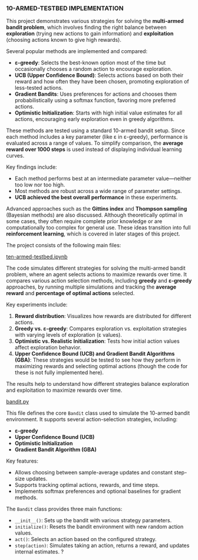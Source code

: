 

###  10-ARMED-TESTBED IMPLEMENTATION

This project demonstrates various strategies for solving the **multi-armed bandit problem**, which involves finding the right balance between **exploration** (trying new actions to gain information) and **exploitation** (choosing actions known to give high rewards).

Several popular methods are implemented and compared:

* **ε-greedy**: Selects the best-known option most of the time but occasionally chooses a random action to encourage exploration.
* **UCB (Upper Confidence Bound)**: Selects actions based on both their reward and how often they have been chosen, promoting exploration of less-tested actions.
* **Gradient Bandits**: Uses preferences for actions and chooses them probabilistically using a softmax function, favoring more preferred actions.
* **Optimistic Initialization**: Starts with high initial value estimates for all actions, encouraging early exploration even in greedy algorithms.

These methods are tested using a standard 10-armed bandit setup. Since each method includes a key parameter (like ε in ε-greedy), performance is evaluated across a range of values. To simplify comparison, the **average reward over 1000 steps** is used instead of displaying individual learning curves.

Key findings include:

* Each method performs best at an intermediate parameter value—neither too low nor too high.
* Most methods are robust across a wide range of parameter settings.
* **UCB achieved the best overall performance** in these experiments.

Advanced approaches such as the **Gittins index** and **Thompson sampling** (Bayesian methods) are also discussed. Although theoretically optimal in some cases, they often require complete prior knowledge or are computationally too complex for general use. These ideas transition into full **reinforcement learning**, which is covered in later stages of this project.

The project consists of the following main files:

[ten-armed-testbed.ipynb](https://github.com/alinavirabyan/Reinforcment_Learning/blob/main/ten-armed-testbed/src/ten-armed-testbed.ipynb) 

The code simulates different strategies for solving the multi-armed bandit problem, where an agent selects actions to maximize rewards over time. It compares various action selection methods, including **greedy** and **ε-greedy** approaches, by running multiple simulations and tracking the **average reward** and **percentage of optimal actions** selected.

Key experiments include:

1. **Reward distribution**: Visualizes how rewards are distributed for different actions.
2. **Greedy vs. ε-greedy**: Compares exploration vs. exploitation strategies with varying levels of exploration (ε values).
3. **Optimistic vs. Realistic Initialization**: Tests how initial action values affect exploration behavior.
4. **Upper Confidence Bound (UCB) and Gradient Bandit Algorithms (GBA)**: These strategies would be tested to see how they perform in maximizing rewards and selecting optimal actions (though the code for these is not fully implemented here).

The results help to understand how different strategies balance exploration and exploitation to maximize rewards over time.



 
[bandit.py](https://github.com/alinavirabyan/Reinforcment_Learning/blob/main/ten-armed-testbed/src/bandit.py) 

This file defines the core `Bandit` class used to simulate the 10-armed bandit environment.
It supports several action-selection strategies, including:

* **ε-greedy**
* **Upper Confidence Bound (UCB)**
* **Optimistic Initialization**
* **Gradient Bandit Algorithm (GBA)**

Key features:
* Allows choosing between sample-average updates and constant step-size updates.
* Supports tracking optimal actions, rewards, and time steps.
* Implements softmax preferences and optional baselines for gradient methods.

The `Bandit` class provides three main functions:

* `__init__()`: Sets up the bandit with various strategy parameters.
* `initialize()`: Resets the bandit environment with new random action values.
* `act()`: Selects an action based on the configured strategy.
* `step(action)`: Simulates taking an action, returns a reward, and updates internal estimates.
?



